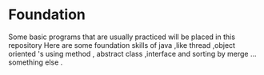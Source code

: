 # Foundation
Some basic programs that are usually practiced will be placed in this repository
Here are some foundation skills of java ,like thread ,object oriented 's using method ,
abstract class ,interface  and sorting by merge ... something else .
